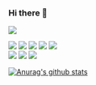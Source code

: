 ### Hi there 👋



<img src="https://img.shields.io/badge/-222222?style=plastic&logo=bitcoin&logoColor=white"/>
<p>
  <img src="https://img.shields.io/badge/HTML5-E34F26?style=plastic&logo=HTML5&logoColor=white"/>
  <img src="https://img.shields.io/badge/CSS3-1572B6?style=plastic&logo=CSS3&logoColor=white"/>
  <img src="https://img.shields.io/badge/JavaScript-F7DF1E?logo=JavaScript&logoColor=white&style=plastic" style="max-width: 100%; user-select: auto;">
  <img src="https://img.shields.io/badge/Node.js-339933?logo=node-dot-js&logoColor=white&style=plastic"/>
  <img src="https://img.shields.io/badge/MySQL-4479A1?style=plastic&logo=MySQL&logoColor=white"/>
  <br>
  <img src="https://img.shields.io/badge/Python-3776AB?style=plastic&logo=Python&logoColor=white"/>
  <img src="https://img.shields.io/badge/R-276DC3?style=plastic&logo=R&logoColor=white"/>
  <img src="https://img.shields.io/badge/Linux-FCC624?style=plastic&logo=Linux&logoColor=white"/>

</p>

  [![Anurag's github stats](https://github-readme-stats.vercel.app/api?username=lumpenop&amp;theme=cobalt)](https://github.com/anuraghazra/github-readme-stats)
  


<!--
**lumpenop/lumpenop** is a ✨ _special_ ✨ repository because its `README.md` (this file) appears on your GitHub profile.

Here are some ideas to get you started:

- 🔭 I’m currently working on ...
- 🌱 I’m currently learning ...
- 👯 I’m looking to collaborate on ...
- 🤔 I’m looking for help with ...
- 💬 Ask me about ...
- 📫 How to reach me: ...
- 😄 Pronouns: ...
- ⚡ Fun fact: ...
-->
